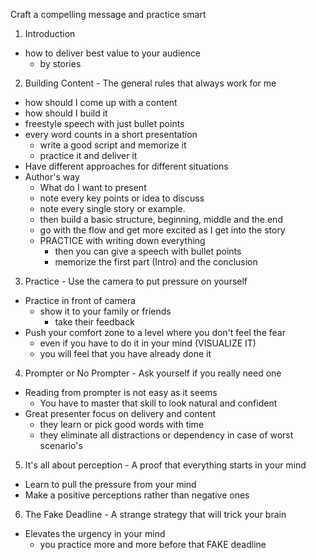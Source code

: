 Craft a compelling message and practice smart

1. Introduction
  - how to deliver best value to your audience
    - by stories

2. Building Content - The general rules that always work for me
  - how should I come up with a content
  - how should I build it
  - freestyle speech with just bullet points
  - every word counts in a short presentation
    - write a good script and memorize it
    - practice it and deliver it
  - Have different approaches for different situations
  - Author's way
    - What do I want to present
    - note every key points or idea to discuss
    - note every single story or example.
    - then build a basic structure, beginning, middle and the end
    - go with the flow and get more excited as I get into the story
    - PRACTICE with writing down everything
      - then you can give a speech with bullet points
      - memorize the first part (Intro) and the conclusion 

3. Practice - Use the camera to put pressure on yourself
  - Practice in front of camera 
    - show it to your family or friends
      - take their feedback
  - Push your comfort zone to a level where you don't feel the fear
    - even if you have to do it in your mind (VISUALIZE IT)
    - you will feel that you have already done it

4. Prompter or No Prompter - Ask yourself if you really need one
  - Reading from prompter is not easy as it seems
    - You have to master that skill to look natural and confident
  - Great presenter focus on delivery and content
    - they learn or pick good words with time
    - they eliminate all distractions or dependency in case of worst scenario's

5. It's all about perception - A proof that everything starts in your mind
  - Learn to pull the pressure from your mind
  - Make a positive perceptions rather than negative ones

6. The Fake Deadline - A strange strategy that will trick your brain
  - Elevates the urgency in your mind
    - you practice more and more before that FAKE deadline
